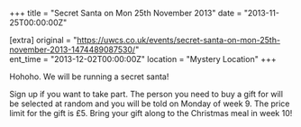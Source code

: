 +++
title = "Secret Santa on Mon 25th November 2013"
date = "2013-11-25T00:00:00Z"

[extra]
original = "https://uwcs.co.uk/events/secret-santa-on-mon-25th-november-2013-1474489087530/"    
ent_time = "2013-12-02T00:00:00Z"
location = "Mystery Location"
+++

Hohoho. We will be running a secret santa\!

Sign up if you want to take part. The person you need to buy a gift for will be selected at random and you will be told on Monday of week 9. The price limit for the gift is £5. Bring your gift along to the Christmas meal in week 10\!

